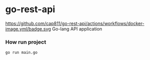 # go-rest-api
https://github.com/cap811/go-rest-api/actions/workflows/docker-image.yml/badge.svg
Go-lang API application

### How run project
`go run main.go`
